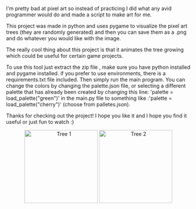 I'm pretty bad at pixel art so instead of practicing I did what any avid programmer would do and made a script to make art for me.

This project was made in python and uses pygame to visualize the pixel art trees (they are randomly generated) and then you can save them as a .png and do whatever you would like with the image.

The really cool thing about this project is that it animates the tree growing which could be useful for certain game projects.

To use this tool just extract the zip file , make sure you have python installed and pygame installed. if you prefer to use environments, there is a requirements.txt file included. Then simply run the main program. You can change the colors by changing the palette.json file, or selecting a different palette that has already been created by changing this line: 'palette = load_palette("green")' in the main.py file to something like :'palette = load_palette("cherry")' (choose from palletes.json).

Thanks for checking out the project! I hope you like it and I hope you find it useful or just fun to watch :)

<p align="center">
  <img src="https://github.com/user-attachments/assets/b7f69ecd-9837-4421-988a-b14938c60c5c" alt="Tree 1" width="200" />
  <img src="https://github.com/user-attachments/assets/6954c0db-e41c-4001-a593-0c7796c81017" alt="Tree 2" width="200" />
</p>
